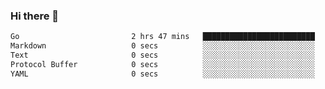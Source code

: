 ### Hi there 👋

<!--
**yeya24/yeya24** is a ✨ _special_ ✨ repository because its `README.md` (this file) appears on your GitHub profile.

Here are some ideas to get you started:

- 🔭 I’m currently working on ...
- 🌱 I’m currently learning ...
- 👯 I’m looking to collaborate on ...
- 🤔 I’m looking for help with ...
- 💬 Ask me about ...
- 📫 How to reach me: ...
- 😄 Pronouns: ...
- ⚡ Fun fact: ...
-->

<!--START_SECTION:waka-->

```txt
Go                         2 hrs 47 mins   █████████████████████████   99.87 %
Markdown                   0 secs          ░░░░░░░░░░░░░░░░░░░░░░░░░   00.08 %
Text                       0 secs          ░░░░░░░░░░░░░░░░░░░░░░░░░   00.02 %
Protocol Buffer            0 secs          ░░░░░░░░░░░░░░░░░░░░░░░░░   00.01 %
YAML                       0 secs          ░░░░░░░░░░░░░░░░░░░░░░░░░   00.01 %
```

<!--END_SECTION:waka-->
